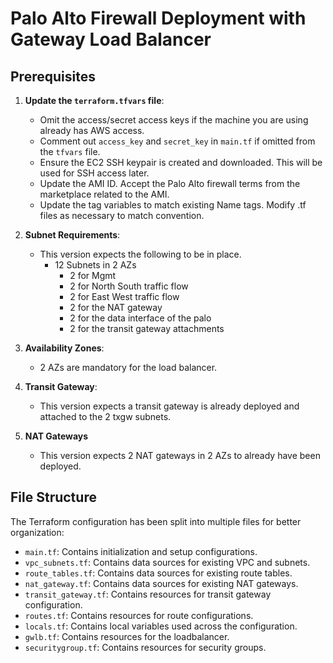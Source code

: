 # Palo Alto Firewall Deployment with Gateway Load Balancer

## Prerequisites

1. **Update the `terraform.tfvars` file**:
    - Omit the access/secret access keys if the machine you are using already has AWS access.
    - Comment out `access_key` and `secret_key` in `main.tf` if omitted from the `tfvars` file.
    - Ensure the EC2 SSH keypair is created and downloaded. This will be used for SSH access later.
    - Update the AMI ID. Accept the Palo Alto firewall terms from the marketplace related to the AMI.
    - Update the tag variables to match existing Name tags. Modify .tf files as necessary to match convention.

2. **Subnet Requirements**:
    - This version expects the following to be in place.
      - 12 Subnets in 2 AZs
        - 2 for Mgmt
        - 2 for North South traffic flow
        - 2 for East West traffic flow
        - 2 for the NAT gateway
        - 2 for the data interface of the palo
        - 2 for the transit gateway attachments

3. **Availability Zones**:
    - 2 AZs are mandatory for the load balancer.

4. **Transit Gateway**:
    - This version expects a transit gateway is already deployed and attached to the 2 txgw subnets.

5. **NAT Gateways**
    - This version expects 2 NAT gateways in 2 AZs to already have been deployed.

## File Structure

The Terraform configuration has been split into multiple files for better organization:

- `main.tf`: Contains initialization and setup configurations.
- `vpc_subnets.tf`: Contains data sources for existing VPC and subnets.
- `route_tables.tf`: Contains data sources for existing route tables.
- `nat_gateway.tf`: Contains data sources for existing NAT gateways.
- `transit_gateway.tf`: Contains resources for transit gateway configuration.
- `routes.tf`: Contains resources for route configurations.
- `locals.tf`: Contains local variables used across the configuration.
- `gwlb.tf`: Contains resources for the loadbalancer.
- `securitygroup.tf`: Contains resources for security groups.
